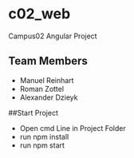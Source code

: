 # c02_web
Campus02 Angular Project

## Team Members
* Manuel Reinhart
* Roman Zottel
* Alexander Dzieyk

##Start Project
* Open cmd Line in Project Folder
* run npm install
* run npm start
